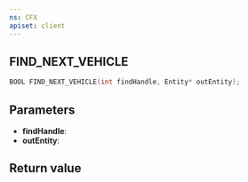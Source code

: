 ```yaml
---
ns: CFX
apiset: client
---
```

## FIND_NEXT_VEHICLE

```c
BOOL FIND_NEXT_VEHICLE(int findHandle, Entity* outEntity);
```


## Parameters
* **findHandle**: 
* **outEntity**: 

## Return value
